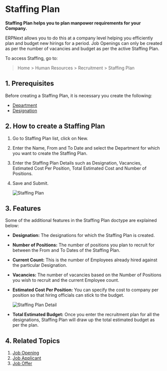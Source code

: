 <!-- add-breadcrumbs -->
# Staffing Plan

**Staffing Plan helps you to plan manpower requirements for your Company.**

 ERPNext allows you to do this at a company level helping you efficiently plan and budget new hirings for a period. Job Openings can only be created as per the number of vacancies and budget as per the active Staffing Plan.

 To access Staffing, go to:

> Home > Human Resources > Recruitment > Staffing Plan

## 1. Prerequisites

Before creating a Staffing Plan, it is necessary you create the following:

* [Department](/docs/v13/user/manual/en/human-resources/department)
* [Designation](/docs/v13/user/manual/en/human-resources/designation)


## 2. How to create a Staffing Plan

1. Go to Staffing Plan list, click on New.
1. Enter the Name, From and To Date and select the Department  for which you want to create the Staffing Plan.
1. Enter the Staffing Plan Details such as Designation, Vacancies, Estimated Cost Per Position, Total Estimated Cost and Number of Positions.
1. Save and Submit.


	<img class="screenshot" alt="Staffing Plan"
	src="{{docs_base_url}}/v13/assets/img/human-resources/staffing-plan.png">

## 3. Features

Some of the additional features in the Staffing Plan doctype are explained below:

* **Designation:** The designations for which the Staffing Plan is created.

* **Number of Positions:** The number of positions you plan to recruit for between the  From and To Dates of the Staffing Plan.

* **Current Count:** This is the number of Employees already hired against the particular Designation.

* **Vacancies:** The number of vacancies based on the Number of Positions you wish to recruit and the current Employee count.

* **Estimated Cost Per Position:** You can specify the cost to company per position so that hiring officials can stick to the budget.


	<img class="screenshot" alt="Staffing Plan Detail"
	src="{{docs_base_url}}/v13/assets/img/human-resources/staffing-plan-detail.png">

* **Total Estimated Budget:** Once you enter the recruitment plan for all the designations, Staffing Plan will draw up the total estimated budget as per the plan.



## 4. Related Topics

1. [Job Opening](/docs/v13/user/manual/en/human-resources/job-opening)
1. [Job Applicant](/docs/v13/user/manual/en/human-resources/job-applicant)
1. [Job Offer](/docs/v13/user/manual/en/human-resources/job-offer)



